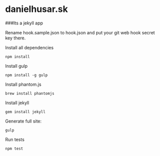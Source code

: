 danielhusar.sk
==============

###Its a jekyll app

Rename hook.sample.json to hook.json and put your git web hook secret key there.

Install all dependencies

	npm install

Install gulp

	npm install -g gulp

Install phantom.js

	brew install phantomjs

Install jekyll

	gem install jekyll

Generate full site:

	gulp

Run tests

	npm test
